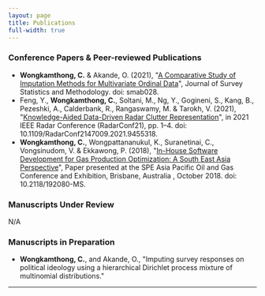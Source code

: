 ```yaml
---
layout: page
title: Publications
full-width: true
---
```


### Conference Papers & Peer-reviewed Publications
- **Wongkamthong, C.** & Akande, O. (2021), "[A Comparative Study of Imputation Methods for Multivariate Ordinal Data](https://doi.org/10.1093/jssam/smab028)", Journal of Survey Statistics and Methodology. doi: smab028.
- Feng, Y., **Wongkamthong, C.**, Soltani, M., Ng, Y., Gogineni, S., Kang, B., Pezeshki, A., Calderbank, R., Rangaswamy, M. & Tarokh, V. (2021), "[Knowledge-Aided Data-Driven Radar Clutter Representation](https://ieeexplore.ieee.org/document/9455318)", in 2021 IEEE Radar Conference (RadarConf21), pp. 1–4. doi: 10.1109/RadarConf2147009.2021.9455318.
- **Wongkamthong, C.**, Wongpattananukul, K., Suranetinai, C., Vongsinudom, V. & Ekkawong, P. (2018), "[In-House Software Development for Gas Production Optimization: A South East Asia Perspective](https://doi.org/10.2118/192080-MS)", Paper presented at the SPE Asia Pacific Oil and Gas Conference and Exhibition, Brisbane, Australia , October 2018. doi: 10.2118/192080-MS.

### Manuscripts Under Review
N/A

### Manuscripts in Preparation
- **Wongkamthong, C.**, and Akande, O., "Imputing survey responses on political ideology using a hierarchical Dirichlet process mixture of multinomial distributions."

-------------------------
